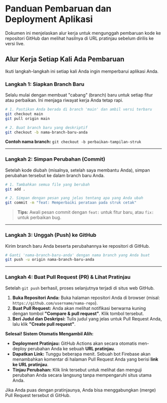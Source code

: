 # Panduan Pembaruan dan Deployment Aplikasi

Dokumen ini menjelaskan alur kerja untuk mengunggah pembaruan kode ke repositori GitHub dan melihat hasilnya di URL pratinjau sebelum dirilis ke versi live.

## Alur Kerja Setiap Kali Ada Pembaruan

Ikuti langkah-langkah ini setiap kali Anda ingin memperbarui aplikasi Anda.

### Langkah 1: Siapkan Branch Baru

Selalu mulai dengan membuat "cabang" (branch) baru untuk setiap fitur atau perbaikan. Ini menjaga riwayat kerja Anda tetap rapi.

```bash
# 1. Pastikan Anda berada di branch 'main' dan ambil versi terbaru
git checkout main
git pull origin main

# 2. Buat branch baru yang deskriptif
git checkout -b nama-branch-baru-anda
```
**Contoh nama branch:** `git checkout -b perbaikan-tampilan-struk`

---

### Langkah 2: Simpan Perubahan (Commit)

Setelah kode diubah (misalnya, setelah saya membantu Anda), simpan perubahan tersebut ke dalam branch baru Anda.

```bash
# 1. Tambahkan semua file yang berubah
git add .

# 2. Simpan dengan pesan yang jelas tentang apa yang Anda ubah
git commit -m "feat: Memperbaiki perataan pada struk cetak"
```
> **Tips:** Awali pesan commit dengan `feat:` untuk fitur baru, atau `fix:` untuk perbaikan bug.

---

### Langkah 3: Unggah (Push) ke GitHub

Kirim branch baru Anda beserta perubahannya ke repositori di GitHub.

```bash
# Ganti 'nama-branch-baru-anda' dengan nama branch yang Anda buat
git push -u origin nama-branch-baru-anda
```

---

### Langkah 4: Buat Pull Request (PR) & Lihat Pratinjau

Setelah `git push` berhasil, proses selanjutnya terjadi di situs web GitHub.

1.  **Buka Repositori Anda:** Buka halaman repositori Anda di browser (misal: `https://github.com/username/nama-repo`).
2.  **Buat Pull Request:** Anda akan melihat notifikasi berwarna kuning dengan tombol **"Compare & pull request"**. Klik tombol tersebut.
3.  **Beri Judul dan Deskripsi:** Tulis judul yang jelas untuk Pull Request Anda, lalu klik **"Create pull request"**.

**Selesai! Sistem Otomatis Mengambil Alih:**

*   **Deployment Pratinjau:** GitHub Actions akan secara otomatis men-deploy perubahan Anda ke sebuah **URL pratinjau**.
*   **Dapatkan Link:** Tunggu beberapa menit. Sebuah bot Firebase akan menambahkan komentar di halaman Pull Request Anda yang berisi **link ke URL pratinjau**.
*   **Tinjau Perubahan:** Klik link tersebut untuk melihat dan menguji perubahan Anda secara langsung tanpa mempengaruhi situs utama Anda.

Jika Anda puas dengan pratinjaunya, Anda bisa menggabungkan (merge) Pull Request tersebut di GitHub.
